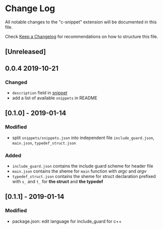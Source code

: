 # Change Log

All notable changes to the "c-snippet" extension will be documented in this file.

Check [Keep a Changelog](http://keepachangelog.com/) for recommendations on how to structure this file.

## [Unreleased]

## 0.0.4 2019-10-21
### Changed
- `description` field in [snippet](snippets/snippets.json)
- add a list of available `snippets` in README

## [0.1.0] - 2019-01-14
### Modified
- split `snippets/snippets.json` into independent file `include_guard.json`, `main.json`, `typedef_struct.json`

### Added
- `include_guard.json` contains the include guard scheme for header file
- `main.json` contains the sheme for `main` function with *argc* and *argv*
- `typedef_struct.json` contains the sheme for struct declaration prefixed with `s_` and `t_` for **the struct** and **the typedef**

## [0.1.1] - 2019-01-14
### Modified
- package.json: edit language for include_guard for c++
